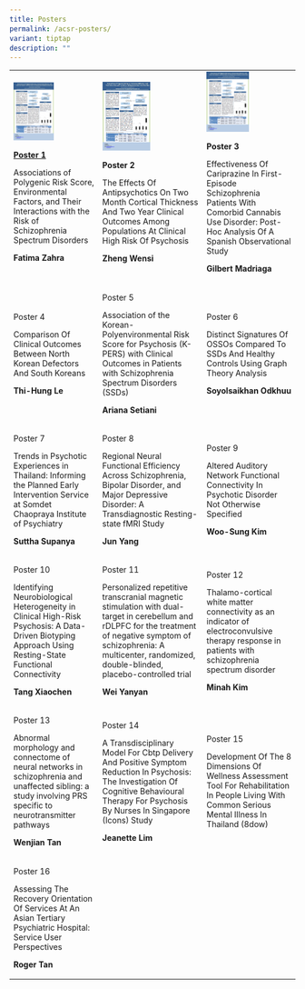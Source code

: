 ```yaml
---
title: Posters
permalink: /acsr-posters/
variant: tiptap
description: ""
---
```

<table style="minWidth: 75px">
<colgroup>
<col>
<col>
<col>
</colgroup>
<tbody>
<tr>
<td rowspan="1" colspan="1">
<div class="isomer-image-wrapper">
<img style="width: 50%;" height="auto" width="100%" alt="" src="/images/P1.png">
</div>
<p><strong><a href="/files/P1.pdf" rel="noopener noreferrer nofollow" target="_blank">Poster 1</a></strong>
</p>
<p></p>
<p>Associations of Polygenic Risk Score, Environmental Factors, and Their
Interactions with the Risk of Schizophrenia Spectrum Disorders</p>
<p><strong>Fatima Zahra</strong>
</p>
<p></p>
</td>
<td rowspan="1" colspan="1">
<div class="isomer-image-wrapper">
<img style="width: 50%;" height="auto" width="100%" alt="" src="/images/P1.png">
</div>
<p><strong>Poster 2</strong>
</p>
<p></p>
<p>The Effects Of Antipsychotics On Two Month Cortical Thickness And Two
Year Clinical Outcomes Among Populations At Clinical High Risk Of Psychosis</p>
<p><strong>Zheng Wensi</strong>
</p>
</td>
<td rowspan="1" colspan="1">
<div class="isomer-image-wrapper">
<img style="width: 50%;" height="auto" width="100%" alt="" src="/images/P1.png">
</div>
<p><strong>Poster 3</strong>
</p>
<p></p>
<p>Effectiveness Of Cariprazine In First-Episode Schizophrenia Patients With
Comorbid Cannabis Use Disorder: Post-Hoc Analysis Of A Spanish Observational
Study</p>
<p></p>
<p><strong>Gilbert Madriaga</strong>
</p>
</td>
</tr>
<tr>
<td rowspan="1" colspan="1">
<p></p>
<p>Poster 4</p>
<p></p>
<p>Comparison Of Clinical Outcomes Between North Korean Defectors And South
Koreans</p>
<p><strong>Thi-Hung Le</strong>
</p>
</td>
<td rowspan="1" colspan="1">
<p></p>
<p>Poster 5</p>
<p></p>
<p>Association of the Korean-Polyenvironmental Risk Score for Psychosis (K-PERS)
with Clinical Outcomes in Patients with Schizophrenia Spectrum Disorders
(SSDs)</p>
<p></p>
<p><strong>Ariana Setiani</strong>
</p>
</td>
<td rowspan="1" colspan="1">
<p></p>
<p>Poster 6</p>
<p></p>
<p>Distinct Signatures Of OSSOs Compared To SSDs And Healthy Controls Using
Graph Theory Analysis</p>
<p></p>
<p><strong>Soyolsaikhan Odkhuu</strong>
</p>
</td>
</tr>
<tr>
<td rowspan="1" colspan="1">
<p></p>
<p>Poster 7</p>
<p></p>
<p>Trends in Psychotic Experiences in Thailand: Informing the Planned Early
Intervention Service at Somdet Chaopraya Institute of Psychiatry</p>
<p></p>
<p><strong>Suttha Supanya</strong>
</p>
<p></p>
</td>
<td rowspan="1" colspan="1">
<p></p>
<p>Poster 8</p>
<p></p>
<p>Regional Neural Functional Efficiency Across Schizophrenia, Bipolar Disorder,
and Major Depressive Disorder: A Transdiagnostic Resting-state fMRI Study</p>
<p></p>
<p><strong>Jun Yang</strong>
</p>
</td>
<td rowspan="1" colspan="1">
<p></p>
<p>Poster 9</p>
<p></p>
<p>Altered Auditory Network Functional Connectivity In Psychotic Disorder
Not Otherwise Specified</p>
<p></p>
<p><strong>Woo-Sung Kim</strong>
</p>
</td>
</tr>
<tr>
<td rowspan="1" colspan="1">
<p></p>
<p>Poster 10</p>
<p></p>
<p>Identifying Neurobiological Heterogeneity in Clinical High-Risk Psychosis:
A Data-Driven Biotyping Approach Using Resting-State Functional Connectivity</p>
<p></p>
<p><strong>Tang Xiaochen</strong>
</p>
</td>
<td rowspan="1" colspan="1">
<p></p>
<p>Poster 11</p>
<p></p>
<p>Personalized repetitive transcranial magnetic stimulation with dual-target
in cerebellum and rDLPFC for the treatment of negative symptom of schizophrenia:
A multicenter, randomized, double-blinded, placebo-controlled trial</p>
<p><strong>Wei Yanyan</strong>
</p>
</td>
<td rowspan="1" colspan="1">
<p></p>
<p>Poster 12</p>
<p></p>
<p>Thalamo-cortical white matter connectivity as an indicator of electroconvulsive
therapy response in patients with schizophrenia spectrum disorder</p>
<p><strong>Minah Kim</strong>
</p>
</td>
</tr>
<tr>
<td rowspan="1" colspan="1">
<p></p>
<p>Poster 13</p>
<p></p>
<p>Abnormal morphology and connectome of neural networks in schizophrenia
and unaffected sibling: a study involving PRS specific to neurotransmitter
pathways</p>
<p><strong>Wenjian Tan</strong>
</p>
<p></p>
</td>
<td rowspan="1" colspan="1">
<p></p>
<p>Poster 14</p>
<p></p>
<p>A Transdisciplinary Model For Cbtp Delivery And Positive Symptom Reduction
In Psychosis: The Investigation Of Cognitive Behavioural Therapy For Psychosis
By Nurses In Singapore (Icons) Study</p>
<p><strong>Jeanette Lim</strong>
</p>
</td>
<td rowspan="1" colspan="1">
<p></p>
<p>Poster 15</p>
<p></p>
<p>Development Of The 8 Dimensions Of Wellness Assessment Tool For Rehabilitation
In People Living With Common Serious Mental Illness In Thailand (8dow)</p>
<p></p>
</td>
</tr>
<tr>
<td rowspan="1" colspan="1">
<p></p>
<p>Poster 16</p>
<p></p>
<p>Assessing The Recovery Orientation Of Services At An Asian Tertiary Psychiatric
Hospital: Service User Perspectives</p>
<p><strong>Roger Tan</strong>
</p>
</td>
<td rowspan="1" colspan="1">
<p></p>
</td>
<td rowspan="1" colspan="1">
<p></p>
</td>
</tr>
</tbody>
</table>
<p></p>
<p></p>